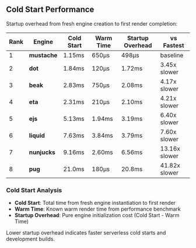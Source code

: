 ## Cold Start Performance

Startup overhead from fresh engine creation to first render completion:

| Rank | Engine | Cold Start | Warm Time | Startup Overhead | vs Fastest |
|------|--------|------------|-----------|------------------|------------|
| 1 | **mustache** | 1.15ms | 650μs | 498μs | baseline |
| 2 | **dot** | 1.84ms | 120μs | 1.72ms | 3.45x slower |
| 3 | **beak** | 2.83ms | 750μs | 2.08ms | 4.17x slower |
| 4 | **eta** | 2.31ms | 210μs | 2.10ms | 4.21x slower |
| 5 | **ejs** | 5.13ms | 1.94ms | 3.19ms | 6.40x slower |
| 6 | **liquid** | 7.63ms | 3.84ms | 3.79ms | 7.60x slower |
| 7 | **nunjucks** | 9.16ms | 2.60ms | 6.56ms | 13.16x slower |
| 8 | **pug** | 21.0ms | 180μs | 20.8ms | 41.82x slower |

### Cold Start Analysis

- **Cold Start**: Total time from fresh engine instantiation to first render
- **Warm Time**: Known warm render time from performance benchmark
- **Startup Overhead**: Pure engine initialization cost (Cold Start - Warm Time)

Lower startup overhead indicates faster serverless cold starts and development builds.